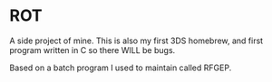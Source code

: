 # ROT
A side project of mine. This is also my first 3DS homebrew, and first program written in C so there WILL be bugs.

Based on a batch program I used to maintain called RFGEP.
